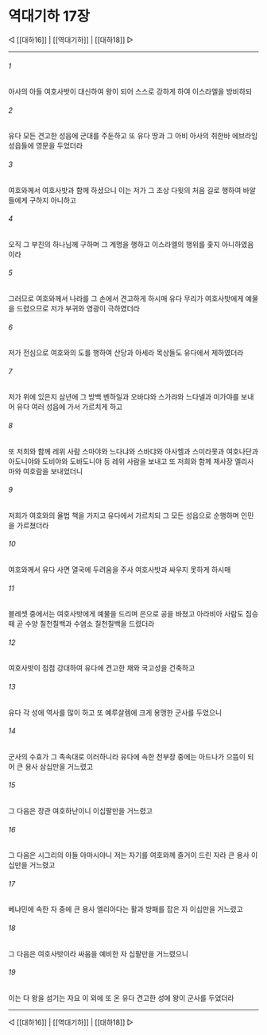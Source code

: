 # 역대기하 17장

◁ [[대하16]] | [[역대기하]] | [[대하18]] ▷
***

###### 1
아사의 아들 여호사밧이 대신하여 왕이 되어 스스로 강하게 하여 이스라엘을 방비하되

###### 2
유다 모든 견고한 성읍에 군대를 주둔하고 또 유다 땅과 그 아비 아사의 취한바 에브라임 성읍들에 영문을 두었더라

###### 3
여호와께서 여호사밧과 함께 하셨으니 이는 저가 그 조상 다윗의 처음 길로 행하여 바알들에게 구하지 아니하고

###### 4
오직 그 부친의 하나님께 구하며 그 계명을 행하고 이스라엘의 행위를 좇지 아니하였음이라

###### 5
그러므로 여호와께서 나라를 그 손에서 견고하게 하시매 유다 무리가 여호사밧에게 예물을 드렸으므로 저가 부귀와 영광이 극하였더라

###### 6
저가 전심으로 여호와의 도를 행하여 산당과 아세라 목상들도 유다에서 제하였더라

###### 7
저가 위에 있은지 삼년에 그 방백 벤하일과 오바댜와 스가랴와 느다넬과 미가야를 보내어 유다 여러 성읍에 가서 가르치게 하고

###### 8
또 저희와 함께 레위 사람 스마야와 느다냐와 스바댜와 아사헬과 스미라못과 여호나단과 아도니야와 도비야와 도바도니야 등 레위 사람을 보내고 또 저희와 함께 제사장 엘리사마와 여호람을 보내었더니

###### 9
저희가 여호와의 율법 책을 가지고 유다에서 가르치되 그 모든 성읍으로 순행하며 인민을 가르쳤더라

###### 10
여호와께서 유다 사면 열국에 두려움을 주사 여호사밧과 싸우지 못하게 하시매

###### 11
블레셋 중에서는 여호사밧에게 예물을 드리며 은으로 공을 바쳤고 아라비아 사람도 짐승떼 곧 수양 칠천칠백과 수염소 칠천칠백을 드렸더라

###### 12
여호사밧이 점점 강대하여 유다에 견고한 채와 국고성을 건축하고

###### 13
유다 각 성에 역사를 많이 하고 또 예루살렘에 크게 용맹한 군사를 두었으니

###### 14
군사의 수효가 그 족속대로 이러하니라 유다에 속한 천부장 중에는 아드나가 으뜸이 되어 큰 용사 삼십만을 거느렸고

###### 15
그 다음은 장관 여호하난이니 이십팔만을 거느렸고

###### 16
그 다음은 시그리의 아들 아마시야니 저는 자기를 여호와께 즐거이 드린 자라 큰 용사 이십만을 거느렸고

###### 17
베냐민에 속한 자 중에 큰 용사 엘리아다는 활과 방패를 잡은 자 이십만을 거느렸고

###### 18
그 다음은 여호사밧이라 싸움을 예비한 자 십팔만을 거느렸으니

###### 19
이는 다 왕을 섬기는 자요 이 외에 또 온 유다 견고한 성에 왕이 군사를 두었더라

***
◁ [[대하16]] | [[역대기하]] | [[대하18]] ▷